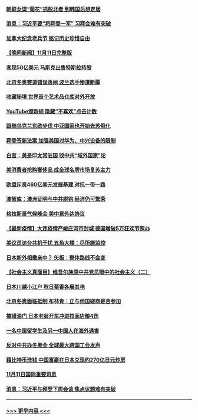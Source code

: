 #### [朝鲜女谍“菊花”抓脱北者 到韩国后想定居](../pages/prog202/a103267116.md?t=11121801) 
#### [消息：习近平要“将拜登一军” 习拜会难有突破](../pages/prog202/a103267088.md?t=11121801) 
#### [加拿大纪念老兵节 铭记历史珍惜自由](../pages/prog202/a103266778.md?t=11121801) 
#### [【晚间新闻】11月11日完整版](../pages/prog202/a103266899.md?t=11121801) 
#### [套现50亿美元 马斯克出售特斯拉持股](../pages/prog202/a103266657.md?t=11121801) 
#### [北京冬奥赛道错误落闸 波兰选手惨遭断脚](../pages/prog202/a103266648.md?t=11121801) 
#### [收藏秘境 世界首个艺术品仓库对外开放](../pages/prog202/a103266685.md?t=11121801) 
#### [YouTube颁新规  隐藏“不喜欢”点击计数](../pages/prog202/a103266680.md?t=11121801) 
#### [跟随乌克兰东欧步伐 中亚国家也开始去苏俄化](../pages/prog202/a103266597.md?t=11121801) 
#### [拜登签新法案 加强美国对华为、中兴设备的限制](../pages/prog202/a103266577.md?t=11121801) 
#### [白宫：美是印太常驻国 驳中共“域外国家”论](../pages/prog202/a103266562.md?t=11121801) 
#### [美消费者抢购奢侈品 成全球名牌市场复苏主力](../pages/prog202/a103266458.md?t=11121801) 
#### [欧盟斥资460亿美元发展基建 对抗一带一路](../pages/prog202/a103266517.md?t=11121801) 
#### [澳智库：澳洲证明与中共脱钩 经济仍可繁荣](../pages/prog202/a103266334.md?t=11121801) 
#### [格拉斯哥气候峰会 美中意外达协议](../pages/prog202/a103266455.md?t=11121801) 
#### [【最新疫情】大连疫情严峻庄河市封城 德国增破5万狂欢节照办](../pages/prog202/a103266395.md?t=11121801) 
#### [美议员访台共机干扰  五角大楼：尽所能监控](../pages/prog202/a103266387.md?t=11121801) 
#### [日本新外相撇亲中？ 矢板：整体路线不会变](../pages/prog202/a103266388.md?t=11121801) 
#### [【社会主义真面目】维吾尔族原中共党员眼中的社会主义（二）](../pages/prog202/a103266356.md?t=11121801) 
#### [日本川越小江户 秋日菊香各展其艳](../pages/prog202/a103266338.md?t=11121801) 
#### [北京冬奥面临抵制 布林肯：正与他国磋商是否参加](../pages/prog202/a103266225.md?t=11121801) 
#### [搞错油门 日本老翁开车冲进拉面店酿4伤](../pages/prog202/a103266183.md?t=11121801) 
#### [一名中国留学生及另一中国人在海外遇害](../pages/prog202/a103266099.md?t=11121801) 
#### [反对中共办冬奥会 全球最大跨国工会发声](../pages/prog202/a103266162.md?t=11121801) 
#### [藉比特币洗钱 中国富豪在日本兑现约270亿日元炒房](../pages/prog202/a103266144.md?t=11121801) 
#### [11月11日国际重要讯息](../pages/prog202/a103266142.md?t=11121801) 
#### [消息：习近平与拜登下周会谈 焦点议题难有突破](../pages/prog202/a103266095.md?t=11121801) 

----
#### [ >>> 更早内容 <<< ](../indexes/prog202-earlier.md)
